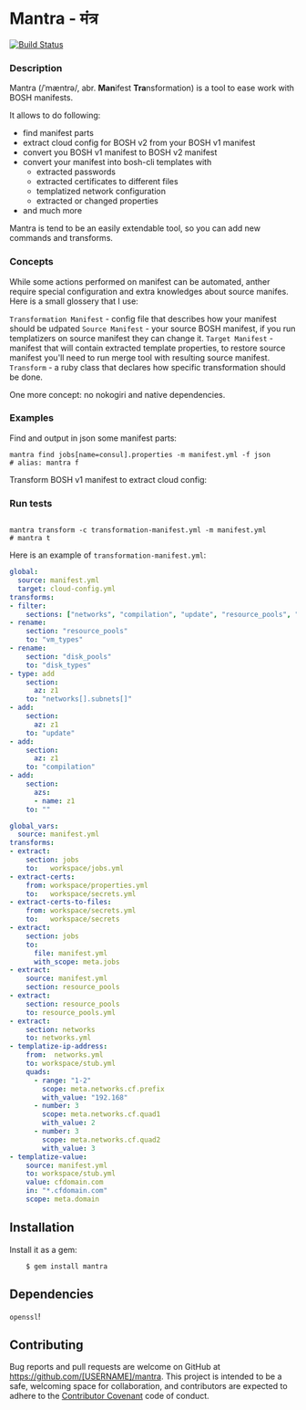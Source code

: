 # Mantra - मंत्र

[![Build Status](https://travis-ci.org/allomov/mantra.svg?branch=master)](https://travis-ci.org/allomov/mantra)

### Description

Mantra (/ˈmæntrə/, abr. **Man**ifest **Tra**nsformation) is a tool to ease work with BOSH manifests.

It allows to do following:

* find manifest parts 
* extract cloud config for BOSH v2 from your BOSH v1 manifest
* convert you BOSH v1 manifest to BOSH v2 manifest
* convert your manifest into bosh-cli templates with
  * extracted passwords
  * extracted certificates to different files
  * templatized network configuration
  * extracted or changed properties
* and much more

Mantra is tend to be an easily extendable tool, so you can add new commands and transforms.

### Concepts

While some actions performed on manifest can be automated, anther require special configuration and extra knowledges about source manifes. Here is a small glossery that I use:

`Transformation Manifest` - config file that describes how your manifest should be udpated
`Source Manifest` - your source BOSH manifest, if you run templatizers on source manifest they can change it.
`Target Manifest` - manifest that will contain extracted template properties, to restore source manifest you'll need to run merge tool with resulting source manifest.
`Transform` - a ruby class that declares how specific transformation should be done.

One more concept: no nokogiri and native dependencies.

### Examples

Find and output in json some manifest parts:

```
mantra find jobs[name=consul].properties -m manifest.yml -f json
# alias: mantra f
```

Transform BOSH v1 manifest to extract cloud config:

### Run tests

```

```


```
mantra transform -c transformation-manifest.yml -m manifest.yml
# mantra t
```

Here is an example of `transformation-manifest.yml`:

```yaml
global:
  source: manifest.yml
  target: cloud-config.yml
transforms:
- filter:
    sections: ["networks", "compilation", "update", "resource_pools", "disk_pools"]
- rename:
    section: "resource_pools"
    to: "vm_types"
- rename:
    section: "disk_pools"
    to: "disk_types"
- type: add
    section:
      az: z1
    to: "networks[].subnets[]"
- add:
    section:
      az: z1
    to: "update"
- add:
    section:
      az: z1
    to: "compilation"
- add:
    section:
      azs:
      - name: z1
    to: ""
```


```yaml
global_vars:
  source: manifest.yml
transforms:
- extract:
    section: jobs
    to:   workspace/jobs.yml  
- extract-certs:
    from: workspace/properties.yml
    to:   workspace/secrets.yml
- extract-certs-to-files:
    from: workspace/secrets.yml
    to:   workspace/secrets
- extract:
    section: jobs
    to:
      file: manifest.yml
      with_scope: meta.jobs
- extract:
    source: manifest.yml
    section: resource_pools
- extract:
    section: resource_pools
    to: resource_pools.yml
- extract:
    section: networks
    to: networks.yml
- templatize-ip-address:
    from:  networks.yml
    to: workspace/stub.yml
    quads:
      - range: "1-2"
        scope: meta.networks.cf.prefix
        with_value: "192.168"
      - number: 3
        scope: meta.networks.cf.quad1
        with_value: 2
      - number: 3
        scope: meta.networks.cf.quad2
        with_value: 3
- templatize-value:
    source: manifest.yml
    to: workspace/stub.yml
    value: cfdomain.com
    in: "*.cfdomain.com"
    scope: meta.domain
```


## Installation

Install it as a gem:

```
    $ gem install mantra
```

## Dependencies

`openssl`!

## Contributing

Bug reports and pull requests are welcome on GitHub at https://github.com/[USERNAME]/mantra. This project is intended to be a safe, welcoming space for collaboration, and contributors are expected to adhere to the [Contributor Covenant](http://contributor-covenant.org) code of conduct.

